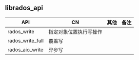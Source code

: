 ## librados_api

| API                      | CN   | 其他   | 备注                                                         |
| ------------------------ | ---- | ------ | ------------------------------------------------------------ |
| rados_write              | 指定对象位置执行写操作   |        |                                                         |
| rados_write_full         | 覆盖写     |        |                                                 |
| rados_aio_write          | 异步写     |        |                                                          |


